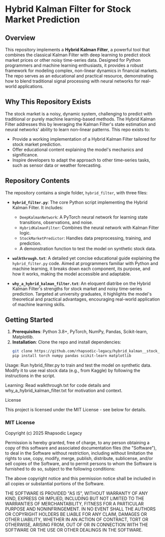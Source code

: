 # Hybrid Kalman Filter for Stock Market Prediction

## Overview 

This repository implements a **Hybrid Kalman Filter**, a powerful tool that combines the classical Kalman Filter with deep learning to predict stock market prices or other noisy time-series data. Designed for Python programmers and machine learning enthusiasts, it provides a robust framework for modeling complex, non-linear dynamics in financial markets. The repo serves as an educational and practical resource, demonstrating how to blend traditional signal processing with neural networks for real-world applications.

## Why This Repository Exists 

The stock market is a noisy, dynamic system, challenging to predict with traditional or purely machine learning-based methods. The Hybrid Kalman Filter addresses this by leveraging the Kalman Filter's state estimation and neural networks' ability to learn non-linear patterns. This repo exists to:

- Provide a working implementation of a Hybrid Kalman Filter tailored for stock market prediction.
- Offer educational content explaining the model's mechanics and significance.
- Inspire developers to adapt the approach to other time-series tasks, such as sensor data or weather forecasting.

## Repository Contents

The repository contains a single folder, `hybrid_filter`, with three files:

- **`hybrid_filter.py`**: The core Python script implementing the Hybrid Kalman Filter. It includes:
  - `DeepKalmanNetwork`: A PyTorch neural network for learning state transitions, observations, and noise.
  - `HybridKalmanFilter`: Combines the neural network with Kalman Filter logic.
  - `StockMarketPredictor`: Handles data preprocessing, training, and prediction.
  - A demonstration function to test the model on synthetic stock data.

- **`walkthrough.txt`**: A detailed yet concise educational guide explaining the `hybrid_filter.py` code. Aimed at programmers familiar with Python and machine learning, it breaks down each component, its purpose, and how it works, making the model accessible and adaptable.

- **`why_a_hybrid_kalman_filter.txt`**: An eloquent diatribe on the Hybrid Kalman Filter's strengths for stock market and noisy time-series prediction. Targeted at university graduates, it highlights the model's theoretical and practical advantages, encouraging real-world application of machine learning skills.

## Getting Started

1. **Prerequisites**: Python 3.8+, PyTorch, NumPy, Pandas, Scikit-learn, Matplotlib.
2. **Installation**: Clone the repo and install dependencies:
   ```bash
   git clone https://github.com/rhapsodic-legacy/hybrid_kalman__stock_price_prediction.git
   pip install torch numpy pandas scikit-learn matplotlib


Usage: Run hybrid_filter.py to train and test the model on synthetic data. Modify it to use real stock data (e.g., from Kaggle) by following the instructions in the script.

Learning: Read walkthrough.txt for code details and why_a_hybrid_kalman_filter.txt for motivation and context.

License


This project is licensed under the MIT License - see below for details.


### MIT License

Copyright (c) 2025 Rhapsodic Legacy


Permission is hereby granted, free of charge, to any person obtaining a copy of this software and associated documentation files (the "Software"), to deal in the Software without restriction, including without limitation the rights to use, copy, modify, merge, publish, distribute, sublicense, and/or sell copies of the Software, and to permit persons to whom the Software is furnished to do so, subject to the following conditions:

The above copyright notice and this permission notice shall be included in all copies or substantial portions of the Software.


THE SOFTWARE IS PROVIDED "AS IS", WITHOUT WARRANTY OF ANY KIND, EXPRESS OR IMPLIED, INCLUDING BUT NOT LIMITED TO THE WARRANTIES OF MERCHANTABILITY, FITNESS FOR A PARTICULAR PURPOSE AND NONINFRINGEMENT. IN NO EVENT SHALL THE AUTHORS OR COPYRIGHT HOLDERS BE LIABLE FOR ANY CLAIM, DAMAGES OR OTHER LIABILITY, WHETHER IN AN ACTION OF CONTRACT, TORT OR OTHERWISE, ARISING FROM, OUT OF OR IN CONNECTION WITH THE SOFTWARE OR THE USE OR OTHER DEALINGS IN THE SOFTWARE.



